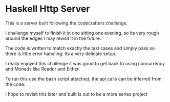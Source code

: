 # Haskell Http Server

This is a server built following the codecrafters challenge.

I challenge myself to finish it in one sitting one evening, so its very rough around the edges I may
revisit it in the future.

The code is written to match exactly the test cases and simply pass so there is little
error handling. Its a very delicate setup.

I really enjoyed this challenge it was good to get back to using concurrency and Monads like Reader and Either.

To run this use the bash script attached, the api calls can be inferred from the code.

I hope to revisit this later and built is out to be a more series project
